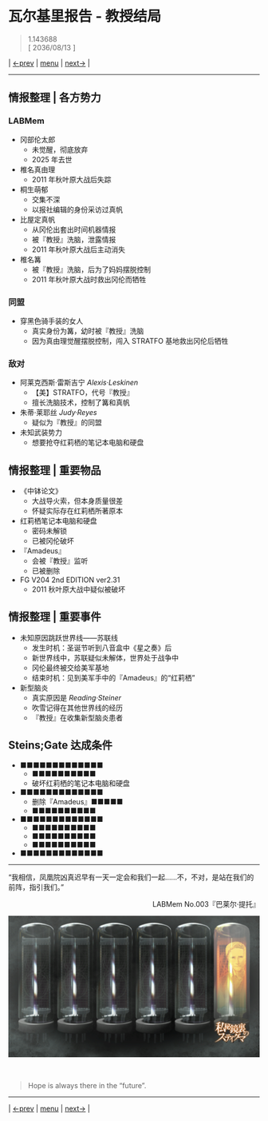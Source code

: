 # 瓦尔基里报告 - 教授结局
> 1.143688  
> [ 2036/08/13 ]  

| [←prev](./0048) | [menu](../) | [next→](./0050) |

---

## 情报整理 | 各方势力
### LABMem
- 冈部伦太郎
  - 未觉醒，彻底放弃
  - 2025 年去世
- 椎名真由理
  - 2011 年秋叶原大战后失踪
- 桐生萌郁
  - 交集不深
  - 以报社编辑的身份采访过真帆
- 比屋定真帆
  - 从冈伦出套出时间机器情报
  - 被『教授』洗脑，泄露情报
  - 2011 年秋叶原大战后主动消失
- 椎名篝
  - 被『教授』洗脑，后为了妈妈摆脱控制
  - 2011 年秋叶原大战时救出冈伦而牺牲

### 同盟
- 穿黑色骑手装的女人
  - 真实身份为篝，幼时被『教授』洗脑
  - 因为真由理觉醒摆脱控制，闯入 STRATFO 基地救出冈伦后牺牲

### 敌对
- 阿莱克西斯·雷斯吉宁 *Alexis·Leskinen*
  - 【美】STRATFO，代号『教授』
  - 擅长洗脑技术，控制了篝和真帆
- 朱蒂·莱耶丝 *Judy·Reyes*
  - 疑似为『教授』的同盟
- 未知武装势力
  - 想要抢夺红莉栖的笔记本电脑和硬盘

## 情报整理 | 重要物品
- 《中钵论文》
  - 大战导火索，但本身质量很差
  - 怀疑实际存在红莉栖所著原本
- 红莉栖笔记本电脑和硬盘
  - 密码未解锁
  - 已被冈伦破坏
- 『Amadeus』
  - 会被『教授』监听
  - 已被删除
- FG V204 2nd EDITION ver2.31
  - 2011 秋叶原大战中疑似被破坏

## 情报整理 | 重要事件
- 未知原因跳跃世界线——苏联线
  - 发生时机：圣诞节听到八音盒中《星之奏》后
  - 新世界线中，苏联疑似未解体，世界处于战争中
  - 冈伦最终被交给美军基地
  - 结束时机：见到美军手中的『Amadeus』的“红莉栖”
- 新型脑炎
  - 真实原因是 *Reading·Steiner*
  - 吹雪记得在其他世界线的经历
  - 『教授』在收集新型脑炎患者

## Steins;Gate 达成条件
- ■■■■■■■■■■■■■
  - ■■■■■■■■■■
  - 破坏红莉栖的笔记本电脑和硬盘
- ■■■■■■■■■■■■■
  - 删除『Amadeus』■■■■■
  - ■■■■■■■■■■
- ■■■■■■■■■■■■■
  - ■■■■■■■■■■
  - ■■■■■■■■■■
  - ■■■■■■■■■■
- ■■■■■■■■■■■■■

---

“我相信，凤凰院凶真迟早有一天一定会和我们一起……不，不对，是站在我们的前阵，指引我们。”  
<p align="right">LABMem No.003『巴莱尔·提托』</p>  

![](../static/image/0049-1.png)


<br/>

> Hope is always there in the “future”.
---

| [←prev](./0048) | [menu](../) | [next→](./0050) |
